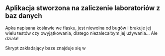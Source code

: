 ## Aplikacja stworzona na zaliczenie laboratoriów z baz danych

Apka napisana koślawie we flasku, jest niewolna od bugów i brakuje jej wielu testów czy owyjątkowania, dlatego niezalecałbym jej używania... Ale działa!

Skrypt zakładający baze znajduje się w 
